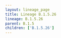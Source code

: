 ```yaml
---
layout: lineage_page
title: Lineage B.1.5.26
lineage: B.1.5.26
parent: B.1.5
children: ['B.1.5.26']
---
```

